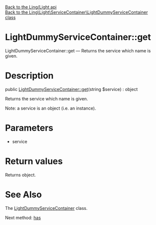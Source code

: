 [Back to the Ling/Light api](https://github.com/lingtalfi/Light/blob/master/doc/api/Ling/Light.md)<br>
[Back to the Ling\Light\ServiceContainer\LightDummyServiceContainer class](https://github.com/lingtalfi/Light/blob/master/doc/api/Ling/Light/ServiceContainer/LightDummyServiceContainer.md)


LightDummyServiceContainer::get
================



LightDummyServiceContainer::get — Returns the service which name is given.




Description
================


public [LightDummyServiceContainer::get](https://github.com/lingtalfi/Light/blob/master/doc/api/Ling/Light/ServiceContainer/LightDummyServiceContainer/get.md)(string $service) : object




Returns the service which name is given.

Note: a service is an object (i.e. an instance).




Parameters
================


- service

    


Return values
================

Returns object.








See Also
================

The [LightDummyServiceContainer](https://github.com/lingtalfi/Light/blob/master/doc/api/Ling/Light/ServiceContainer/LightDummyServiceContainer.md) class.

Next method: [has](https://github.com/lingtalfi/Light/blob/master/doc/api/Ling/Light/ServiceContainer/LightDummyServiceContainer/has.md)<br>

